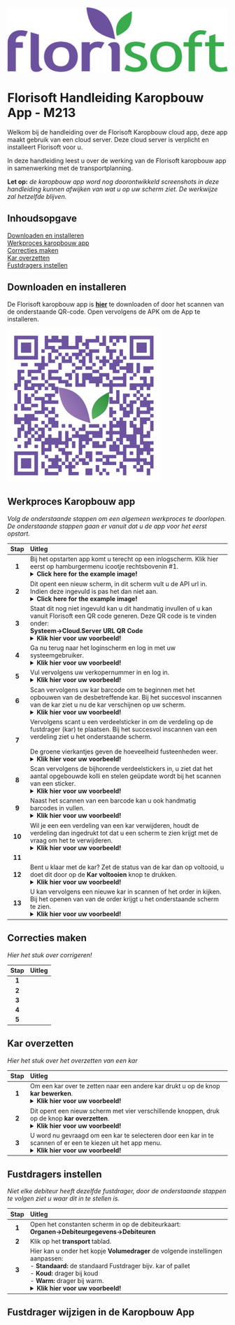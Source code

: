 <img src="../../fslogo.png">

# Florisoft Handleiding Karopbouw App - M213

Welkom bij de handleiding over de Florisoft Karopbouw cloud app, deze app maakt gebruik van een cloud server. Deze cloud server is verplicht en installeert Florisoft voor u.

In deze handleiding leest u over de werking van de Florisoft karopbouw app in samenwerking met de transportplanning.

**Let op:** *de karopbouw app word nog doorontwikkeld screenshots in deze handleiding kunnen afwijken van wat u op uw scherm ziet. De werkwijze zal hetzelfde blijven.*

## Inhoudsopgave

[Downloaden en installeren](#downloaden-en-installeren)  
[Werkproces karopbouw app](#werkproces-karopbouw-app)  
[Correcties maken](#correcties-maken)  
[Kar overzetten](#kar-overzetten)  
[Fustdragers instellen](#fustdragers-instellen)  

## Downloaden en installeren

De Florisoft karopbouw app is **[hier](https://app.florisoft.nl/Karopbouw/karopbouw.apk)** te downloaden of door het scannen van de onderstaande QR-code. Open vervolgens de APK om de App te installeren.

<img src="../Cloud App QR-codes/PNG images/Karopbouw App QR.png" width="350px">

## Werkproces Karopbouw app

*Volg de onderstaande stappen om een algemeen werkproces te doorlopen. De onderstaande stappen gaan er vanuit dat u de app voor het eerst opstart.*

|Stap|Uitleg|
|:-:|:--|
|**1**|Bij het opstarten app komt u terecht op een inlogscherm. Klik hier eerst op hamburgermenu icootje rechtsbovenin #1.<details><summary><b>Click here for the example image!</b></summary><img src=".media NL/image1.png"></details>|
|**2**|Dit opent een nieuw scherm, in dit scherm vult u de API url in. <br>Indien deze ingevuld is pas het dan niet aan. <details><summary><b>Click here for the example image!</b></summary><img src=".media NL/image2.png"></details>|
|**3**|Staat dit nog niet ingevuld kan u dit handmatig invullen of u kan vanuit Florisoft een QR code generen. Deze QR code is te vinden onder: <Br>**Systeem→Cloud.Server URL QR Code**<details><summary><b>Klik hier voor uw voorbeeld!</b></summary><img src=".media NL/image3.png"><img src=".media NL/image4.png"></details>|
|**4**|Ga nu terug naar het loginscherm en log in met uw systeemgebruiker.<details><summary><b>Klik hier voor uw voorbeeld!</b></summary><img src=".media NL/image5.png"></details>|
|**5**|Vul vervolgens uw verkopernummer in en log in.<details><summary><b>Klik hier voor uw voorbeeld!</b></summary><img src=".media NL/image6.png"></details>|
|**6**|Scan vervolgens uw kar barcode om te beginnen met het opbouwen van de desbetreffende kar. Bij het succesvol inscannen van de kar ziet u nu de kar verschijnen op uw scherm.<details><summary><b>Klik hier voor uw voorbeeld!</b></summary><img src=".media NL/image7.png"></details>|
|**7**|Vervolgens scant u een verdeelsticker in om de verdeling op de fustdrager (kar) te plaatsen. Bij het succesvol inscannen van een verdeling ziet u het onderstaande scherm. <Br><Br>De groene vierkantjes geven de hoeveelheid fusteenheden weer.<details><summary><b>Klik hier voor uw voorbeeld!</b></summary><img src=".media NL/image8.png"></details>|
|**8**|Scan vervolgens de bijhorende verdeelstickers in, u ziet dat het aantal opgebouwde kolli en stelen geüpdate wordt bij het scannen van een sticker.<details><summary><b>Klik hier voor uw voorbeeld!</b></summary><img src=".media NL/image9.png"></details>|
|**9**|Naast het scannen van een barcode kan u ook handmatig barcodes in vullen.<details><summary><b>Klik hier voor uw voorbeeld!</b></summary><img src=".media NL/image10.png"></details>|
|**10**|Wil je een een verdeling van een kar verwijderen, houdt de verdeling dan ingedrukt tot dat u een scherm te zien krijgt met de vraag om het te verwijderen.<details><summary><b>Klik hier voor uw voorbeeld!</b></summary><img src=".media NL/image11.png"></details>|
|**11**|<!-- Hier het stuk over het kar bewerken, hoe dit werkt geen idee? Zal ongeveer 1-3 stappen zijn. -->|
|**12**|Bent u klaar met de kar? Zet de status van de kar dan op voltooid, u doet dit door op de **Kar voltooien** knop te drukken.<details><summary><b>Klik hier voor uw voorbeeld!</b></summary><img src=".media NL/image12.png"></details> |
|**13**|U kan vervolgens een nieuwe kar in scannen of het order in kijken. Bij het openen van van de order krijgt u het onderstaande scherm te zien.<details><summary><b>Klik hier voor uw voorbeeld!</b></summary><img src=".media NL/image13.png"></details> |

<!--
Todo: ik ben de draad een beetje kwijt bij het kar bewerken / Kar voltooien gebeuren.

Todo: hadden we het op te bouwen scherm nou werkend gekregen? Anders totaal vergeten 04/04

Verder weet ik ook niet hoe het kar overzetten of correctie scherm werkt.
Dit nog even aan Hans vragen denk ik.
~ Juliën 03/04/2023

Weet jij dit nog Thomas?

-->
## Correcties maken

*Hier het stuk over corrigeren!*

|Stap|Uitleg|
|:-:|:--|
|**1**||
|**2**||
|**3**||
|**4**||
|**5**||

## Kar overzetten

*Hier het stuk over het overzetten van een kar*

|Stap|Uitleg|
|:-:|:--|
|**1**|Om een kar over te zetten naar een andere kar drukt u op de knop **kar bewerken**.<details><summary><b>Klik hier voor uw voorbeeld!</b></summary><img src=".media NL/image21.png" width="400px"></details>|
|**2**|Dit opent een nieuw scherm met vier verschillende knoppen, druk op de knop **kar overzetten**.<details><summary><b>Klik hier voor uw voorbeeld!</b></summary><img src=".media NL/image22.png" width="400px"></details>|
|**3**|U word nu gevraagd om een kar te selecteren door een kar in te scannen of er een te kiezen uit het app menu.<details><summary><b>Klik hier voor uw voorbeeld!</b></summary><img src=".media NL/image23.png" width="400px"></details>|

## Fustdragers instellen

*Niet elke debiteur heeft dezelfde fustdrager, door de onderstaande stappen te volgen ziet u waar dit in te stellen is.*

|Stap|Uitleg|
|:-:|:--|
|**1**|Open het constanten scherm in op de debiteurkaart:<br>**Organen→Debiteurgegevens→Debiteuren**|
|**2**|Klik op het **transport** tablad.|
|**3**|Hier kan u onder het kopje **Volumedrager** de volgende instellingen aanpassen:<br>- **Standaard:** de standaard Fustdrager bijv. kar of pallet<br>- **Koud:** drager bij koud<Br>- **Warm:** drager bij warm. <details><summary><b>Klik hier voor uw voorbeeld!</b></summary><img src=".media NL/image20.png"></details>|

## Fustdrager wijzigen in de Karopbouw App

<!-- 
    Hier crashed de app voor mij...
    Probeer dit op te lossen met Maurice van den Berg...
    Uiteindelijk niet opgelost

    Ik denk dat het uiteindelijk ligt aan de gebruikte barcodes, hier staat bij Hans denk iets verkeerd ingesteld.
    Vraag dus om nieuwe op te bouwen karren. 
-->

